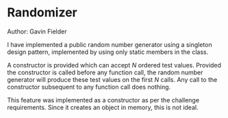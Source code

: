 # Randomizer


Author: Gavin Fielder

I have implemented a public random number generator using a singleton design pattern, implemented by using only static members in the class. 

A constructor is provided which can accept _N_ ordered test values. Provided the constructor is called before any function call, the random number generator will produce these test values on the first _N_ calls. Any call to the constructor subsequent to any function call does nothing. 

This feature was implemented as a constructor as per the challenge requirements. Since it creates an object in memory, this is not ideal.